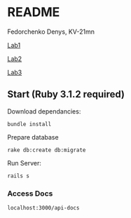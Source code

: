 # README

Fedorchenko Denys, KV-21mn

[Lab1](https://docs.google.com/document/d/1UmjXf9MKkGHCGwiyyuUJqHVKFr7z8kLdcMN450GmSTk/edit?usp=sharing)

[Lab2](https://docs.google.com/document/d/1wEqf9eZLcxV6LYjvugwT5_dCwMw9X3s_S7_Dk4tZ9QY/edit?usp=sharing)

[Lab3](https://docs.google.com/document/d/1jKxhoHSIUOFtPHnCvrzztn4sa6LYzSEEOUBd_DJWkgk/edit?usp=sharing)

## Start (Ruby 3.1.2 required)

Download dependancies:

```
bundle install
```

Prepare database

```
rake db:create db:migrate
```

Run Server:

```
rails s
```

### Access Docs

```
localhost:3000/api-docs
```
